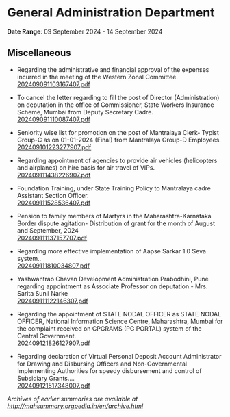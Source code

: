 # General Administration Department

**Date Range**: 09 September 2024 - 14 September 2024


## Miscellaneous
- Regarding the administrative and financial approval of the expenses incurred in the meeting of the Western Zonal Committee.\
  [202409091103167407.pdf](https://gr.maharashtra.gov.in/Site/Upload/Government%20Resolutions/English/202409091103167407.pdf)

- To cancel the letter regarding to fill the post of Director (Administration) on deputation in the office of Commissioner, State Workers Insurance Scheme, Mumbai from Deputy Secretary Cadre.\
  [202409091110087407.pdf](https://gr.maharashtra.gov.in/Site/Upload/Government%20Resolutions/English/202409091110087407.pdf)

- Seniority wise list for promotion on the post of Mantralaya Clerk- Typist Group-C as on 01-01-2024 (Final) from Mantralaya Group-D Employees.\
  [202409101223277907.pdf](https://gr.maharashtra.gov.in/Site/Upload/Government%20Resolutions/English/202409101223277907.pdf)

- Regarding appointment of agencies to provide air vehicles (helicopters and airplanes) on hire basis for air travel of VIPs.\
  [202409111438226907.pdf](https://gr.maharashtra.gov.in/Site/Upload/Government%20Resolutions/English/202409111438226907.pdf)

- Foundation Training, under State Training Policy to Mantralaya cadre Assistant Section Officer.\
  [202409111528536407.pdf](https://gr.maharashtra.gov.in/Site/Upload/Government%20Resolutions/English/202409111528536407.pdf)

- Pension to family members of Martyrs in the Maharashtra-Karnataka Border dispute agitation- Distribution of grant for the month of August and September, 2024\
  [202409111137157707.pdf](https://gr.maharashtra.gov.in/Site/Upload/Government%20Resolutions/English/202409111137157707.pdf)

- Regarding more effective implementation of Aapse Sarkar 1.0 Seva system..\
  [202409111810034807.pdf](https://gr.maharashtra.gov.in/Site/Upload/Government%20Resolutions/English/202409111810034807.pdf)

- Yashwantrao Chavan Development Administration Prabodhini, Pune regarding appointment as Associate Professor on deputation.- Mrs. Sarita Sunil Narke\
  [202409111122146307.pdf](https://gr.maharashtra.gov.in/Site/Upload/Government%20Resolutions/English/202409111122146307.pdf)

- Regarding the appointment of STATE NODAL OFFICER as STATE NODAL OFFICER, National Information Science Centre, Maharashtra, Mumbai for the complaint received on CPGRAMS (PG PORTAL) system of the Central Government.\
  [202409121826127907.pdf](https://gr.maharashtra.gov.in/Site/Upload/Government%20Resolutions/English/202409121826127907.pdf)

- Regarding declaration of Virtual Personal Deposit Account Administrator for Drawing and Disbursing Officers and Non-Governmental Implementing Authorities for speedy disbursement and control of Subsidiary Grants....\
  [202409121517348007.pdf](https://gr.maharashtra.gov.in/Site/Upload/Government%20Resolutions/English/202409121517348007.pdf)


*Archives of earlier summaries are available at http://mahsummary.orgpedia.in/en/archive.html*